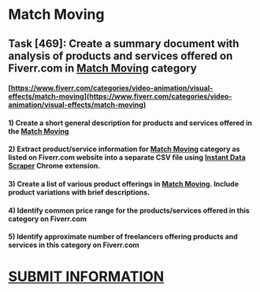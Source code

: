 # Match Moving
## Task [469]: Create a summary document with analysis of products and services offered on Fiverr.com in [Match Moving](https://www.fiverr.com/categories/video-animation/visual-effects/match-moving) category
#### [https://www.fiverr.com/categories/video-animation/visual-effects/match-moving](https://www.fiverr.com/categories/video-animation/visual-effects/match-moving)
#### 1) Create a short general description for products and services offered in the [Match Moving](https://www.fiverr.com/categories/video-animation/visual-effects/match-moving)
#### 2) Extract product/service information for [Match Moving](https://www.fiverr.com/categories/video-animation/visual-effects/match-moving) category as listed on Fiverr.com website into a separate CSV file using [Instant Data Scraper](https://chrome.google.com/webstore/detail/instant-data-scraper/ofaokhiedipichpaobibbnahnkdoiiah) Chrome extension.
#### 3) Create a list of various product offerings in [Match Moving](https://www.fiverr.com/categories/video-animation/visual-effects/match-moving). Include product variations with brief descriptions.
#### 4) Identify common price range for the products/services offered in this category on Fiverr.com
#### 5) Identify approximate number of freelancers offering products and services in this category on Fiverr.com

# [SUBMIT INFORMATION](https://forms.office.com/r/8AEKjkLxKG)
